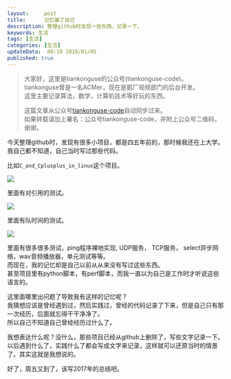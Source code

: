 ```yaml
---   
layout:     post  
title:      记忆骗了自己  
description: 整理github时发现一些东西，记录一下。    
keywords: 生活  
tags: [生活]  
categories: [生活]  
updateData:  00:10 2018/01/05
published: true  
---  
```

  
  
>   
> 大家好，这里是tiankonguse的公众号(tiankonguse-code)。    
> tiankonguse曾是一名ACMer，现在是鹅厂视频部门的后台开发。    
> 这里主要记录算法，数学，计算机技术等好玩的东西。   
>      
> 这篇文章从公众号[tiankonguse-code](https://mp.weixin.qq.com/s/XD3ZL6cUSDh4UCrC8eMoLw)自动同步过来。    
> 如果转载请加上署名：公众号tiankonguse-code，并附上公众号二维码，谢谢。  
>   
>    
  


今天整理github时，发现有很多小项目，都是四五年前的，那时候我还在上大学。  
我自己都不知道，自己当时写过那些代码。  


比如`C_and_Cplusplus_in_linux`这个项目。  

![](//res2018.tiankonguse.com/images/2018/01/c_linux_main.png)

里面有对引用的测试。  

![](//res2018.tiankonguse.com/images/2018/01/c_linux_list.png)

里面有队时间的测试。  

![](//res2018.tiankonguse.com/images/2018/01/c_linux_time.png)


里面有很多很多测试，ping程序裸地实现, UDP服务， TCP服务， select异步网络，wav音频播放器，单元测试等等。  
而现在，我的记忆却是自己以前从从来没有写过这些东西。  
甚至项目里有python脚本，有perf脚本，而我一直以为自己是工作时才听说这些语言的。  
 

这里面哪里出问题了导致我有这样的记忆呢？  
我猜想应该是曾经遇到过，然后实践过，曾经的代码记录了下来，但是自己只有那一次经历，后面就忘得干干净净了。  
所以自己不知道自己曾经经历过什么了。  


我想表达什么呢？没什么，那些项目已经从github上删除了，写些文字记录一下。  
以后遇到什么了，实践什么了都会写成文字来记录，这样就可以还原当时的情景了。其实这就是我想说的。    


好了，周五又到了，该写2017年的总结吧。  
